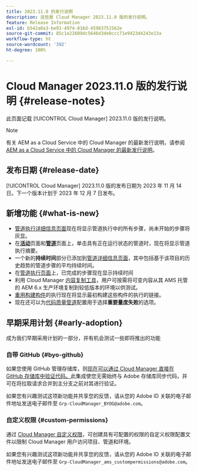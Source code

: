 ```yaml
---
title: 2023.11.0 的发行说明
description: 这些是 Cloud Manager 2023.11.0 版的发行说明。
feature: Release Information
exl-id: b542a0a3-be91-4974-816d-45983751562e
source-git-commit: 85c1e22609dc5646d3de0ccc71e9423d4243e13a
workflow-type: ht
source-wordcount: '392'
ht-degree: 100%

---
```


# Cloud Manager 2023.11.0 版的发行说明 {#release-notes}

此页面记载 [!UICONTROL Cloud Manager] 2023.11.0 版的发行说明。

>[!NOTE]
>
>有关 AEM as a Cloud Service 中的 Cloud Manager 的最新发行说明，请参阅 [AEM as a Cloud Service 中的 Cloud Manager 的最新发行说明](https://experienceleague.adobe.com/docs/experience-manager-cloud-service/content/implementing/using-cloud-manager/release-notes-cloud-manager/release-notes-cm-current.html)。

## 发布日期 {#release-date}

[!UICONTROL Cloud Manager] 2023.11.0 版的发布日期为 2023 年 11 月 14 日。下一个版本计划于 2023 年 12 月 7 日发布。

## 新增功能 {#what-is-new}

* [管道执行详细信息页面](/help/using/managing-pipelines.md#view-details)现在将显示管道执行中的所有步骤，尚未开始的步骤将灰显。
* 在&#x200B;**[活动](/help/using/managing-pipelines.md#activity)**&#x200B;页面和&#x200B;**[管道](/help/using/managing-pipelines.md#pipelines)**&#x200B;页面上，单击具有正在运行状态的管道时，现在将显示管道执行摘要。
* 一个新的&#x200B;**持续时间**&#x200B;部分已添加到[管道详细信息页面](/help/using/managing-pipelines.md#view-details)，其中包括基于该项目的历史趋势的管道步骤的平均持续时间。
* 在[管道执行页面](/help/using/managing-pipelines.md#activity-window)上，已完成的步骤现在显示持续时间
* 利用 Cloud Manager [内容复制工具](/help/using/content-copy.md)，用户可按需将可变内容从其 AMS 托管的 AEM 6.x 生产环境复制到较低版本的环境以供测试。
* [重用构建构件](/help/getting-started/project-setup.md#build-artifact-reuse)的执行现在将显示最初构建这些构件的执行的链接。
* 现在还可以为[代码质量管道](/help/using/non-production-pipelines.md)配置用于选择&#x200B;**重要量度失败**&#x200B;的选项。

## 早期采用计划 {#early-adoption}

成为我们早期采用计划的一部分，并有机会测试一些即将推出的功能

### 自带 GitHub {#byo-github}

如果您使用 GitHub 管理存储库，则[现在可以通过 Cloud Manager 直接在 GitHub 存储库中验证代码。](/help/managing-code/private-repositories.md)此集成使您无需始终与 Adobe 存储库同步代码，并可在将拉取请求合并到主分支之前对其进行验证。

如果您有兴趣测试这项新功能并共享您的反馈，请从您的 Adobe ID 关联的电子邮件地址发送电子邮件至 `Grp-CloudManager_BYOG@adobe.com`。

### 自定义权限 {#custom-permissions}

通过 [Cloud Manager 自定义权限](/help/using/custom-permissions.md)，可创建具有可配置的权限的自定义权限配置文件以限制 Cloud Manager 用户访问项目、管道和环境。

如果您有兴趣测试这项新功能并共享您的反馈，请从您的 Adobe ID 关联的电子邮件地址发送电子邮件至 `Grp-CloudManager_ams_custompermissions@adobe.com`。
